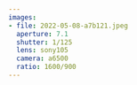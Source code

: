 ```yaml
---
images:
- file: 2022-05-08-a7b121.jpeg
  aperture: 7.1
  shutter: 1/125
  lens: sony105
  camera: a6500
  ratio: 1600/900
---
```


